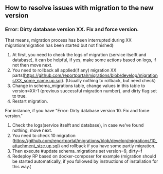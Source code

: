 ## How to resolve issues with migration to the new version
### Error: Dirty database version XX. Fix and force version.
That means, migration process has been interrupted during XX migration(migration has been started but not finished)
1. At first, you need to check the logs of migration (service itselft and database), it can be helpful, if yes, make some actions based on logs, if not then move next.
2. You need to rollback all applied(if any) migration XX parts(https://github.com/reportportal/migrations/blob/develop/migrations/XX_some_name.up.sql). (Usually nothing to rollback, but need check)
3. Change in schema_migrations table, change values in this table to version=XX-1 (previous successful migration number), and dirty flag set to true.
4. Restart migration.

For instance, if you have "Error: Dirty database version 10. Fix and force version." 
1. Check the logs(service itselft and database), in case we've found nothing, move next.
2. You need to check 10 migration (https://github.com/reportportal/migrations/blob/develop/migrations/10_attachment_size.up.sql) and rollback if you have some partly migration.
3. Then execute #update schema_migrations set version=9, dirty=f
4. Redeploy RP based on docker-composer for example (migration should be started automatically, if you followed by instructions of installation for this way.)





